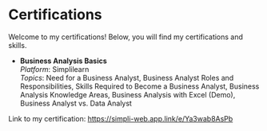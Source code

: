 # Certifications
  
Welcome to my certifications! Below, you will find my certifications and skills. 
 
- **Business Analysis Basics**  
  *Platform*: Simplilearn  
  *Topics*: Need for a Business Analyst, Business Analyst Roles and Responsibilities, Skills Required to Become a Business Analyst, Business Analysis Knowledge Areas, Business Analysis with Excel (Demo), Business Analyst vs. Data Analyst

Link to my certification: https://simpli-web.app.link/e/Ya3wab8AsPb
